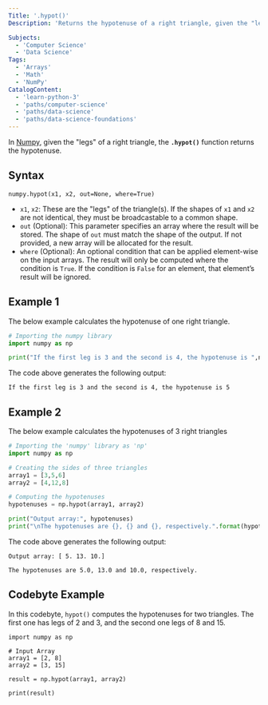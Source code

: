 ```yaml
---
Title: '.hypot()'
Description: 'Returns the hypotenuse of a right triangle, given the "legs".'

Subjects:
  - 'Computer Science'
  - 'Data Science'
Tags:
  - 'Arrays'
  - 'Math'
  - 'NumPy'
CatalogContent:
  - 'learn-python-3'
  - 'paths/computer-science'
  - 'paths/data-science'
  - 'paths/data-science-foundations'
---
```


In [Numpy](https://www.codecademy.com/resources/docs/numpy), given the "legs" of a right triangle, the **`.hypot()`** function returns the hypotenuse.

## Syntax

```pseudo
numpy.hypot(x1, x2, out=None, where=True)
```

- `x1`, `x2`: These are the "legs" of the triangle(s). If the shapes of `x1` and `x2` are not identical, they must be broadcastable to a common shape.
- `out` (Optional): This parameter specifies an array where the result will be stored. The shape of `out` must match the shape of the output. If not provided, a new array will be allocated for the result.
- `where` (Optional): An optional condition that can be applied element-wise on the input arrays. The result will only be computed where the condition is `True`. If the condition is `False` for an element, that element’s result will be ignored.

 ## Example 1

The below example calculates the hypotenuse of one right triangle.

```py
# Importing the numpy library
import numpy as np

print("If the first leg is 3 and the second is 4, the hypotenuse is ",np.hypot(3, 4))
```

The code above generates  the following output:

```shell
If the first leg is 3 and the second is 4, the hypotenuse is 5
```

## Example 2

The below example calculates the hypotenuses of 3 right triangles

```py
# Importing the 'numpy' library as 'np'
import numpy as np

# Creating the sides of three triangles
array1 = [3,5,6]
array2 = [4,12,8]

# Computing the hypotenuses
hypotenuses = np.hypot(array1, array2)

print("Output array:", hypotenuses)
print("\nThe hypotenuses are {}, {} and {}, respectively.".format(hypotenuses[0], hypotenuses[1], hypotenuses[2]))
```

The code above generates the following output:

```shell
Output array: [ 5. 13. 10.]

The hypotenuses are 5.0, 13.0 and 10.0, respectively.
```

## Codebyte Example

In this codebyte, `hypot()` computes the hypotenuses for two triangles. The first one has legs of 2 and 3, and the second one legs of 8 and 15.

```codebyte/python
import numpy as np

# Input Array
array1 = [2, 8]
array2 = [3, 15]

result = np.hypot(array1, array2)

print(result)
```
